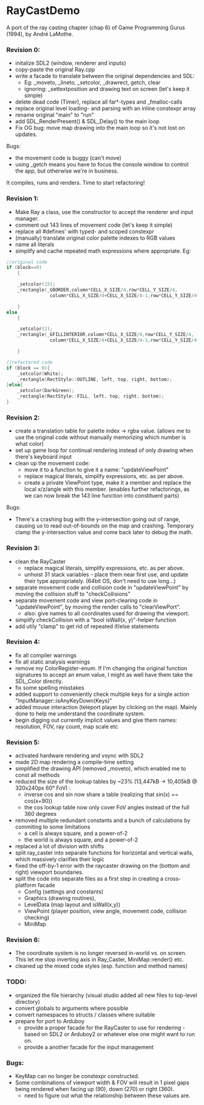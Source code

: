 # RayCastDemo
A port of the ray casting chapter (chap 6) of Game Programming Gurus (1994), by André LaMothe. 

### Revision 0: 
- initalize SDL2 (window, renderer and inputs)
- copy-paste the original Ray.cpp
- write a facade to translate between the original dependencies and SDL: 
  - Eg: _moveto, _lineto, _setcolor, _drawrect, getch, clear
  - ignoring: _settextposition and drawing text on screen (let's keep it simple)
- delete dead code (Timer), replace all far*-types and _fmalloc-calls
- replace original level loading- and parsing with an inline constexpr array
- rename original "main" to "run"
- add SDL_RenderPresent() & SDL_Delay() to the main loop
- Fix OG bug: move map drawing into the main loop so it's not lost on updates.

Bugs: 
+ the movement code is buggy (can't move)
+ using _getch means you have to focus the console window to control the app, but otherwise we're in business. 

It compiles, runs and renders. Time to start refactoring!

### Revision 1: 
- Make Ray a class, use the constructor to accept the renderer and input manager. 
- comment out 143 lines of movement code (let's keep it simple)
- replace all #defines' with typed- and scoped constexpr
- (manually) translate original color palette indexes to RGB values
- name all literals
- simplify and cache repeated math expressions where appropriate. Eg:

```cpp
//original code
if (block==0)
    {

    _setcolor(15);
    _rectangle(_GBORDER,column*CELL_X_SIZE/4,row*CELL_Y_SIZE/4,
                column*CELL_X_SIZE/4+CELL_X_SIZE/4-1,row*CELL_Y_SIZE/4+CELL_Y_SIZE/4-1);

    }
else
    {

    _setcolor(2);
    _rectangle(_GFILLINTERIOR,column*CELL_X_SIZE/4,row*CELL_Y_SIZE/4,
                column*CELL_X_SIZE/4+CELL_X_SIZE/4-1,row*CELL_Y_SIZE/4+CELL_Y_SIZE/4-1);

    }
```

```cpp
//refactored code
if (block == 0){
    _setcolor(White);
    _rectangle(RectStyle::OUTLINE, left, top, right, bottom);
}else{
    _setcolor(DarkGreen);
    _rectangle(RectStyle::FILL, left, top, right, bottom);
}
```

### Revision 2: 
- create a translation table for palette index -> rgba value. (allows me to use the original code without manually memorizing which number is what color)
- set up game loop for continual rendering instead of only drawing when there's keyboard input
- clean up the movement code:
  - move it to a function to give it a name: "updateViewPoint"
  - replace magical literals, simplify expressions, etc. as per above.
  - create a private ViewPoint type, make it a member and replace the local x/z/angle with this member. (enables further refactorings, as we can now break the 143 line function into constituent parts)

Bugs:
+ There's a crashing bug with the y-intersection going out of range, causing us to read out-of-bounds on the map and crashing. Temporary clamp the y-intersection value and come back later to debug the math.

### Revision 3: 
- clean the RayCaster
  - replace magical literals, simplify expressions, etc. as per above. 
  - unhoist 31 stack variables - place them near first use, and update their type appropriately. (64bit OS, don't need to use long...)
- separate movement code and collision code in "updateViewPoint" by moving the collision stuff to "checkCollisions"
- separate movement code and view port-clearing code in "updateViewPoint", by moving the render calls to "clearViewPort". 
  - also: give names to all coordinates used for drawing the viewport.
- simplify checkCollision with a "bool isWall(x, y)"-helper function
- add utily "clamp" to get rid of repeated if/else statements

### Revision 4: 
- fix all compiler warnings
- fix all static analysis warnings
- remove my ColorRegister-enum. If I'm changing the original function signatures to accept an enum value, I might as well have them take the SDL_Color directly.
- fix some spelling misstakes
- added support to conveniently check multiple keys for a single action "InputManager::isAnyKeyDown(Keys)"
- added mouse interaction (teleport player by clicking on the map). Mainly done to help me understand the coordinate system.
- begin digging out currently implicit values and give them names: resolution, FOV, ray count, map scale etc

### Revision 5: 
- activated hardware rendering and vsync with SDL2
- made 2D map rendering a compile-time setting
- simplified the drawing API (removed _moveto), which enabled me to const all methods
- reduced the size of the lookup tables by ~23% (13,447kB -> 10,405kB @ 320x240px 60° FoV) :
    - inverse cos and sin now share a table (realizing that sin(x) == cos(x+90))
    - the cos lookup table now only cover FoV angles instead of the full 360 degrees 
- removed multiple redundant constants and a bunch of calculations by commiting to some limitations
    - a cell is always square, and a power-of-2
    - the world is always square, and a power-of-2
- replaced a lot of division with shifts
- split ray_caster into separate functions for horizontal and vertical walls, which massively clarifies their logic
- fixed the off-by-1 error with the raycaster drawing on the (bottom and right) viewport boundaries.
- split the code into separate files as a first step in creating a cross-platform facade
    - Config (settings and constants)
    - Graphics (drawing routines), 
    - LevelData (map layout and isWall(x,y))
    - ViewPoint (player position, view angle, movement code, collision checking)
    - MiniMap
   
### Revision 6:
- The coordinate system is no longer reversed in-world vs. on screen. This let me stop inverting axis in Ray_Caster, MiniMap::render() etc. 
- cleaned up the mixed code styles (esp. function and method names)


### TODO:
- organized the file hierarchy (visual studio added all new files to top-level directory)
- convert globals to arguments where possible
- convert namespaces to structs / classes where suitable
- prepare for port to Arduboy 
  - provide a proper facade for the RayCaster to use for rendering - based on SDL2 or Arduboy2 or whatever else one might want to run on.
  - provide a another facade for the input management 
  
### Bugs: 
- KeyMap can no longer be constexpr constructed.
- Some combinations of viewport width & FOV will result in 1 pixel gaps being rendered when facing up (90), down (270) or right (360).
  - need to figure out what the relationship between these values are.